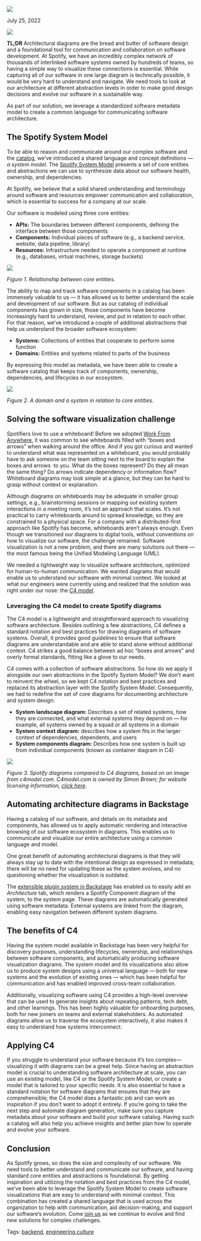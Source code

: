 ![](https://engineering.atspotify.com/wp-content/themes/theme-spotify/images/icon.png)

July 25, 2022

[![](https://engineering.atspotify.com/wp-content/uploads/sites/2/2022/07/C4-Model-Header.png)](https://engineering.atspotify.com/2022/07/software-visualization-challenge-accepted/ "Software Visualization — Challenge, Accepted")

**TL;DR** Architectural diagrams are the bread and butter of software design and a foundational tool for communication and collaboration on software development. At Spotify, we have an incredibly complex network of thousands of interlinked software systems owned by hundreds of teams, so having a simple way to visualize these connections is essential. While capturing all of our software in one large diagram is technically possible, it would be very hard to understand and navigate. We need tools to look at our architecture at different abstraction levels in order to make good design decisions and evolve our software in a sustainable way.

As part of our solution, we leverage a standardized software metadata model to create a common language for communicating software architecture. 

## The Spotify System Model

To be able to reason and communicate around our complex software and the [catalog](https://backstage.io/docs/features/software-catalog/software-catalog-overview), we’ve introduced a shared language and concept definitions — _a system model_. The [Spotify System Model](https://backstage.io/docs/features/software-catalog/system-model) presents a set of core entities and abstractions we can use to synthesize data about our software health, ownership, and dependencies.

At Spotify, we believe that a solid shared understanding and terminology around software and resources empower communication and collaboration, which is essential to success for a company at our scale.

Our software is modeled using three core entities:

-   **APIs:** The boundaries between different components, defining the interface between those components
-   **Components:** Individual pieces of software (e.g., a backend service, website, data pipeline, library)
-   **Resources:** Infrastructure needed to operate a component at runtime (e.g., databases, virtual machines, storage buckets)

![](https://engineering.atspotify.com/wp-content/uploads/sites/2/2022/07/Relationship_Core-Entities-700x123.png)

_Figure 1. Relationship between core entities_.

The ability to map and track software components in a catalog has been immensely valuable to us — it has allowed us to better understand the scale and development of our software. But as our catalog of individual components has grown in size, those components have become increasingly hard to understand, review, and put in relation to each other. For that reason, we’ve introduced a couple of additional abstractions that help us understand the broader software ecosystem:

-   **Systems:** Collections of entities that cooperate to perform some function
-   **Domains:** Entities and systems related to parts of the business

By expressing this model as metadata, we have been able to create a software catalog that keeps track of components, ownership, dependencies, and lifecycles in our ecosystem.

![](https://engineering.atspotify.com/wp-content/uploads/sites/2/2022/07/Domain-and-System-700x249.png)

_Figure 2. A domain and a system in relation to core entities_.

## Solving the software visualization challenge

Spotifiers love to use a whiteboard! Before we adopted [Work From Anywhere](https://www.lifeatspotify.com/being-here/work-from-anywhere), it was common to see whiteboards filled with “boxes and arrows” when walking around the office. And if you got curious and wanted to understand what was represented on a whiteboard, you would probably have to ask someone on the team sitting next to the board to explain the boxes and arrows  to you. What do the boxes represent? Do they all mean the same thing? Do arrows indicate dependency or information flow? Whiteboard diagrams may look simple at a glance, but they can be hard to grasp without context or explanation.

Although diagrams on whiteboards may be adequate in smaller group settings, e.g., brainstorming sessions or mapping out existing system interactions in a meeting room, it’s not an approach that scales. It’s not practical to carry whiteboards around to spread knowledge, so they are constrained to a physical space. For a company with a distributed-first approach like Spotify has become, whiteboards aren’t always enough. Even though we transitioned our diagrams to digital tools, without conventions on how to visualize our software, the challenge remained. Software visualization is not a new problem, and there are many solutions out there — the most famous being the Unified Modeling Language (UML).

We needed a lightweight way to visualize software architecture, optimized for human-to-human communication. We wanted diagrams that would enable us to understand our software with minimal context. We looked at what our engineers were currently using and realized that the solution was right under our nose: the [C4 model](https://c4model.com/).

### Leveraging the C4 model to create Spotify diagrams 

The C4 model is a lightweight and straightforward approach to visualizing software architecture. Besides outlining a few abstractions, C4 defines a standard notation and best practices for drawing diagrams of software systems. Overall, it provides good guidelines to ensure that software diagrams are understandable and are able to stand alone without additional context. C4 strikes a good balance between ad hoc “boxes and arrows” and overly formal standards, fitting like a glove to our needs.

C4 comes with a collection of software abstractions. So how do we apply it alongside our own abstractions in the Spotify System Model? We don’t want to reinvent the wheel, so we kept C4 notation and best practices and replaced its abstraction layer with the Spotify System Model. Consequently, we had to redefine the set of core diagrams for documenting architecture and system design:

-   **System landscape diagram:** Describes a set of related systems, how they are connected, and what external systems they depend on — for example, all systems owned by a squad or all systems in a domain
-   **System context diagram:** describes how a system fits in the larger context of dependencies, dependents, and users
-   **System components diagram:** Describes how one system is built up from individual components (known as container diagram in C4)

![](https://engineering.atspotify.com/wp-content/uploads/sites/2/2022/07/Spotify-vs-C4-diagram-700x406.png)

_Figure 3. Spotify diagrams compared to C4 diagrams, based on an image from c4model.com. C4model.com is owned by Simon Brown; for website licensing information,_ [_click here_](https://creativecommons.org/licenses/by/4.0/)_._

## Automating architecture diagrams in Backstage 

Having a catalog of our software, and details on its metadata and components, has allowed us to apply automatic rendering and interactive browsing of our software ecosystem in diagrams. This enables us to communicate and visualize our entire architecture using a common language and model.

One great benefit of automating architectural diagrams is that they will always stay up to date with the intentional design as expressed in metadata; there will be no need for updating these as the system evolves, and no questioning whether the visualization is outdated.

The [extensible plugin system in Backstage](https://backstage.io/docs/plugins/) has enabled us to easily add an _Architecture_ tab, which renders a Spotify Component diagram of the system, to the system page. These diagrams are automatically generated using software metadata. External systems are linked from the diagram, enabling easy navigation between different system diagrams.

## The benefits of C4

Having the system model available in Backstage has been very helpful for discovery purposes, understanding lifecycles, ownership, and relationships between software components, and automatically producing software visualization diagrams. The system model and its visualizations also allow us to produce system designs using a universal language — both for new systems and the evolution of existing ones — which has been helpful for communication and has enabled improved cross-team collaboration.

Additionally, visualizing software using C4 provides a high-level overview that can be used to generate insights about repeating patterns, tech debt, and other learnings. This has been highly valuable for onboarding purposes, both for new joiners on teams and external stakeholders. As automated diagrams allow us to traverse the ecosystem interactively, it also makes it easy to understand how systems interconnect.

## Applying C4

If you struggle to understand your software because it’s too complex—visualizing it with diagrams can be a great help. Since having an abstraction model is crucial to understanding software architecture at scale, you can use an existing model, like C4 or the Spotify System Model, or create a model that is tailored to your specific needs. It is also essential to have a standard notation for software diagrams that ensures that they are comprehensible; the C4 model does a fantastic job and can work as inspiration if you don’t want to adopt it entirely. If you’re going to take the next step and automate diagram generation, make sure you capture metadata about your software and build your software catalog. Having such a catalog will also help you achieve insights and better plan how to operate and evolve your software.

## Conclusion

As Spotify grows, so does the size and complexity of our software. We need tools to better understand and communicate our software, and having standard core entities and abstractions is foundational. By getting inspiration and utilizing the notation and best practices from the C4 model, we’ve been able to leverage the Spotify System Model to create software visualizations that are easy to understand with minimal context. This combination has created a shared language that is used across the organization to help with communication, aid decision-making, and support our software’s evolution. Come [join us](https://www.lifeatspotify.com/jobs?q=engineer) as we continue to evolve and find new solutions for complex challenges.

Tags: [backend](https://engineering.atspotify.com/tag/backend/), [engineering culture](https://engineering.atspotify.com/tag/engineering-culture/)